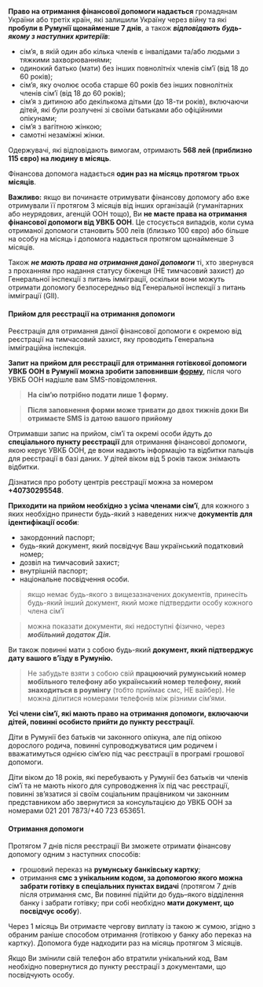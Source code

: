  
**Право на отримання фінансової допомоги надається** громадянам України або третіх країн, які залишили Україну через війну та які **пробули в Румунії щонайменше 7 днів**, а також ***відповідають будь-якому з наступних критеріїв***:
- сім’я, в якій один або кілька членів є інвалідами та/або людьми з тяжкими захворюваннями;
- одинокий батько (мати) без інших повнолітніх членів сім’ї (від 18 до 60 років);
- сім’я, яку очолює особа старше 60 років без інших повнолітніх членів сім’ї (від 18 до 60 років);
- сім’я з дитиною або декількома дітьми (до 18-ти років), включаючи дітей, які були розлучені зі своїми батьками або офіційними опікунами;
- сім’я з вагітною жінкою;
- самотні незаміжні жінки.


Одержувачі, які відповідають вимогам, отримають **568 лей (приблизно 115 євро) на людину в місяць**.

Фінансовa  допомога надається **один раз на місяць протягом трьох місяців**.



**Важливо:** якщо ви починаєте отримувати фінансову допомогу або вже отримували її протягом 3 місяців від інших організацій (гуманітарних або неурядових, агенцій ООН тощо), Ви **не маєте права на отримання фінансової допомоги від УВКБ ООН**. Це стосується випадків, коли сума отриманої допомоги становить 500 леїв (близько 100 євро) або більше на особу на місяць і допомога надається протягом щонайменше 3 місяців.

Також ***не мають права на отримання даної допомоги*** ті, хто звернувся з проханням про надання статусу біженця (НЕ тимчасовий захист) до Генеральної інспекції з питань імміграції, оскільки вони можуть отримати допомогу безпосередньо від Генеральної інспекції з питань імміграції (GII).


#### Прийом для реєстрації на отримання допомоги

Реєстрація для отримання даної фінансової допомоги є окремою від реєстрації на тимчасовий захист, яку проводить Генеральна імміграційна інспекція.

**Запит на прийом для реєстрації для отримання готівкової допомоги УВКБ ООН в Румунії можна зробити заповнивши [форму](https://enketo.unhcr.org/single/7iuP2pWb#_ga=2.39814627.1122391512.1664751443-1832003033.1664751443)**, після чого УВКБ ООН надішле вам SMS-повідомлення. 

>**На сім’ю потрібно подати лише 1 форму.**

>**Після заповнення форми може тривати до двох тижнів доки Ви отримаєте SMS із датою вашого прийому**
    

Отримавши запис на прийом, сім’ї та окремі особи йдуть до **спеціального пункту реєстрації** для отримання фінансової допомоги, якою керує УВКБ ООН, де вони надають інформацію та відбитки пальців для реєстрації в базі даних. 
У дітей віком від 5 років також знімають відбитки. 

Дізнатися про роботу центрів реєстрації можна за номером **+40730295548**.

**Приходити на прийом необхідно з усіма членами сім’ї**, для кожного з яких необхідно принести будь-який з наведених нижче **документів для ідентифікації особи**:
- закордонний паспорт;
- будь-який документ, який посвідчує Ваш український податковий номер;
- дозвіл на тимчасовий захист;
- внутрішній паспорт;
- національне посвідчення особи.

> якщо немає будь-якого з вищезазначених документів, принесіть будь-який інший документ, який може підтвердити особу кожного члена сім’ї

> можна показати документи, які недоступні фізично, через ***мобільний додаток Дія.***

Ви також повинні мати з собою будь-який **документ, який підтверджує дату вашого в’їзду в Румунію.**

>Не забудьте взяти з собою свій **працюючий румунський номер мобільного телефону або український номер телефону, який знаходиться в роумінгу** (тобто приймає смс, НЕ вайбер). Не можна ділитися номерами телефонів між різними сім’ями.

**Усі члени сім’ї, які мають право на отримання допомоги, включаючи дітей, повинні особисто прийти до пункту реєстрації**. 

Діти в Румунії без батьків чи законного опікуна, але під опікою дорослого родича, повинні супроводжуватися цим родичем і вважатимуться однією сім’єю під час реєстрації в програмі грошової допомоги.

Діти віком до 18 років, які перебувають у Румунії без батьків чи членів сім’ї та не мають нікого для супроводження їх під час реєстрації, повинні зв’язатися зі своїм соціальним працівником чи законним представником або звернутися за консультацією до УВКБ ООН за номерами 021 201 7873/+40 723 653651.

#### Отримання допомоги

Протягом 7 днів після реєстрації Ви зможете отримати фінансову допомогу одним з наступних способів:

- грошовий переказ на **румунську банківську картку**;
- отримання **смс з унікальним кодом, за допомогою якого можна забрати готівку в спеціальних пунктах видачі** (протягом 7 днів після отримання смс, Ви повинні підійти до будь–якого відділення банку і забрати готівку; при собі необхідно **мати документ, що посвідчує особу**).

Через 1 місяць Ви отримаєте чергову виплату із такою ж сумою, згідно з обраним раніше способом отримання (готівкою у банку або переказ на картку). Допомога буде надходити раз на місяць протягом 3 місяців. 

Якщо Ви змінили свій телефон або втратили унікальний код, Вам необхідно повернутися до пункту реєстрації з документами, що посвідчують особу.